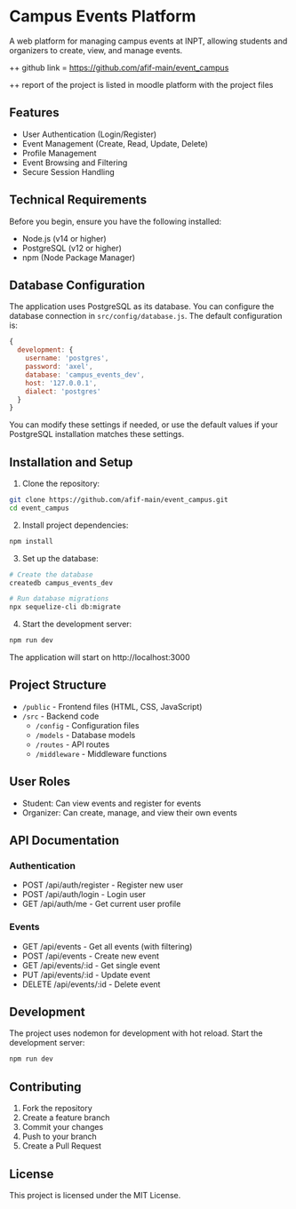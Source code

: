 # Campus Events Platform

A web platform for managing campus events at INPT, allowing students and organizers to create, view, and manage events.
 
++ github link = https://github.com/afif-main/event_campus

++ report of the project is listed in moodle platform with the project files

## Features

- User Authentication (Login/Register)
- Event Management (Create, Read, Update, Delete)
- Profile Management
- Event Browsing and Filtering
- Secure Session Handling

## Technical Requirements

Before you begin, ensure you have the following installed:

- Node.js (v14 or higher)
- PostgreSQL (v12 or higher)
- npm (Node Package Manager)

## Database Configuration

The application uses PostgreSQL as its database. You can configure the database connection in `src/config/database.js`. The default configuration is:

```javascript
{
  development: {
    username: 'postgres',
    password: 'axel',
    database: 'campus_events_dev',
    host: '127.0.0.1',
    dialect: 'postgres'
  }
}
```

You can modify these settings if needed, or use the default values if your PostgreSQL installation matches these settings.

## Installation and Setup

1. Clone the repository:
```bash
git clone https://github.com/afif-main/event_campus.git
cd event_campus
```

2. Install project dependencies:
```bash
npm install
```

3. Set up the database:
```bash
# Create the database
createdb campus_events_dev

# Run database migrations
npx sequelize-cli db:migrate
```

4. Start the development server:
```bash
npm run dev
```

The application will start on http://localhost:3000

## Project Structure

- `/public` - Frontend files (HTML, CSS, JavaScript)
- `/src` - Backend code
  - `/config` - Configuration files
  - `/models` - Database models
  - `/routes` - API routes
  - `/middleware` - Middleware functions

## User Roles

- Student: Can view events and register for events
- Organizer: Can create, manage, and view their own events


## API Documentation

### Authentication
- POST /api/auth/register - Register new user
- POST /api/auth/login - Login user
- GET /api/auth/me - Get current user profile

### Events
- GET /api/events - Get all events (with filtering)
- POST /api/events - Create new event
- GET /api/events/:id - Get single event
- PUT /api/events/:id - Update event
- DELETE /api/events/:id - Delete event

## Development

The project uses nodemon for development with hot reload. Start the development server:
```bash
npm run dev
```



## Contributing

1. Fork the repository
2. Create a feature branch
3. Commit your changes
4. Push to your branch
5. Create a Pull Request

## License

This project is licensed under the MIT License.